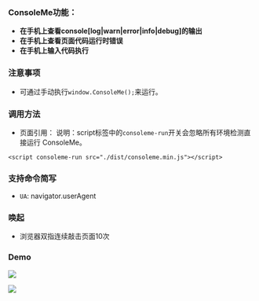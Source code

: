 ### ConsoleMe功能：
- **在手机上查看console[log|warn|error|info|debug]的输出**
- **在手机上查看页面代码运行时错误**
- **在手机上输入代码执行**

### 注意事项
- 可通过手动执行`window.ConsoleMe();`来运行。

### 调用方法
- 页面引用：
  说明：script标签中的`consoleme-run`开关会忽略所有环境检测直接运行 ConsoleMe。
```
<script consoleme-run src="./dist/consoleme.min.js"></script>
```

### 支持命令简写
- `UA`: navigator.userAgent

### 唤起
- 浏览器双指连续敲击页面10次

### Demo
![](https://gw.alipayobjects.com/zos/rmsportal/EeUOrFoufjhsuuEVHIoG.gif)

![](https://gw.alipayobjects.com/zos/rmsportal/sxgDDCQjfMgKLJTrIOVF.png)
